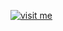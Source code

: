 [![visit me](https://hotio.dev/img/visit-me.png "Visit https://hotio.dev/containers/rflood or click me!")](https://hotio.dev/containers/rflood)
